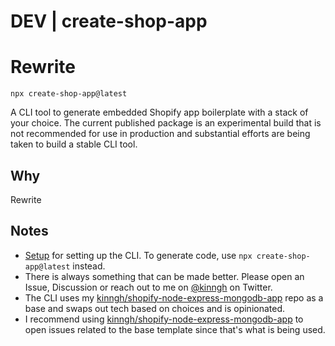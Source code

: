 # DEV | create-shop-app

# Rewrite

`npx create-shop-app@latest`

A CLI tool to generate embedded Shopify app boilerplate with a stack of your choice. The current published package is an experimental build that is not recommended for use in production and substantial efforts are being taken to build a stable CLI tool.

## Why

Rewrite

## Notes

- [Setup](./SETUP.md) for setting up the CLI. To generate code, use `npx create-shop-app@latest` instead.
- There is always something that can be made better. Please open an Issue, Discussion or reach out to me on [@kinngh](https://twitter.com/kinngh) on Twitter.
- The CLI uses my [kinngh/shopify-node-express-mongodb-app](http://github.com/kinngh/shopify-node-express-mongodb-app) repo as a base and swaps out tech based on choices and is opinionated.
- I recommend using [kinngh/shopify-node-express-mongodb-app](http://github.com/kinngh/shopify-node-express-mongodb-app) to open issues related to the base template since that's what is being used.
